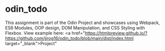 # odin_todo

This assignment is part of the Odin Project and showcases using Webpack, ES6 Modules, OOP design, DOM Manipulation, and CSS Styling with Flexbox. View example here:  <a href="https://htmlpreview.github.io/?https://github.com/jjrog16/odin_todo/blob/main/dist/index.html target="_blank">Project</a>"
